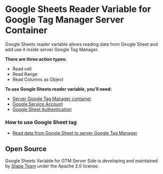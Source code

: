 # Google Sheets Reader Variable for Google Tag Manager Server Container

Google Sheets reader variable allows reading data from Google Sheet and add use it inside server Google Tag Manager.

**There are three action types:**

- Read cell
- Read Range
- Read Columns as Object

**To use Google Sheets reader variable, you'll need:**

- [Server Google Tag Manager container](https://stape.io/blog/how-to-set-up-google-tag-manager-server-side-container)
- [Google Service Account](https://stape.io/blog/write-data-from-server-google-tag-manager-to-google-sheets#1-google-service-account)
- [Google Sheet Authentication](https://stape.io/blog/write-data-from-server-google-tag-manager-to-google-sheets#2-google-sheet-authentication)


### How to use Google Sheet tag

- [Read data from Google Sheet to server Google Tag Manager](https://stape.io/blog/read-data-from-google-sheet-to-server-google-tag-manager)

## Open Source

Google Sheets Variable for GTM Server Side is developing and maintained by [Stape Team](https://stape.io/) under the Apache 2.0 license.
